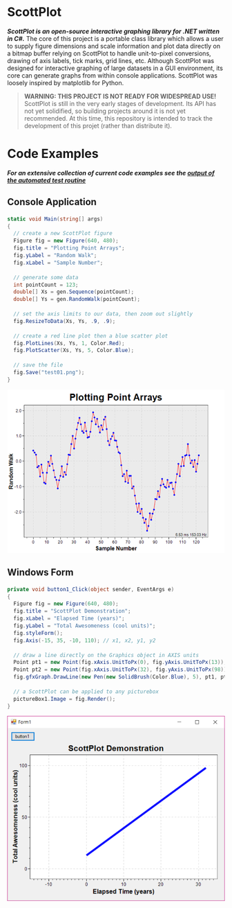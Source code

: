 # ScottPlot

***ScottPlot is an open-source interactive graphing library for .NET written in C#.*** The core of this project is a portable class library which allows a user to supply figure dimensions and scale information and plot data directly on a bitmap buffer relying on ScottPlot to handle unit-to-pixel conversions, drawing of axis labels, tick marks, grid lines, etc. Although ScottPlot was designed for interactive graphing of large datasets in a GUI environment, its core can generate graphs from within console applications. ScottPlot was loosely inspired by matplotlib for Python.

> **WARNING: THIS PROJECT IS NOT READY FOR WIDESPREAD USE!** ScottPlot is still in the very early stages of development. Its API has not yet solidified, so building projects around it is not yet recommended. At this time, this repository is intended to track the development of this projet (rather than distribute it).

# Code Examples
***For an extensive collection of current code examples see the [output of the automated test routine](/doc/testOutput)***

## Console Application
```C#
static void Main(string[] args)
{
  // create a new ScottPlot figure
  Figure fig = new Figure(640, 480);
  fig.title = "Plotting Point Arrays";
  fig.yLabel = "Random Walk";
  fig.xLabel = "Sample Number";

  // generate some data
  int pointCount = 123;
  double[] Xs = gen.Sequence(pointCount);
  double[] Ys = gen.RandomWalk(pointCount);
  
  // set the axis limits to our data, then zoom out slightly
  fig.ResizeToData(Xs, Ys, .9, .9);

  // create a red line plot then a blue scatter plot
  fig.PlotLines(Xs, Ys, 1, Color.Red);
  fig.PlotScatter(Xs, Ys, 5, Color.Blue);

  // save the file
  fig.Save("test01.png");
}
```

<img src="/doc/testOutput/test01.png" width="640">


## Windows Form
```C#
private void button1_Click(object sender, EventArgs e)
{
  Figure fig = new Figure(640, 480);
  fig.title = "ScottPlot Demonstration";
  fig.xLabel = "Elapsed Time (years)";
  fig.yLabel = "Total Awesomeness (cool units)";
  fig.styleForm();
  fig.Axis(-15, 35, -10, 110); // x1, x2, y1, y2

  // draw a line directly on the Graphics object in AXIS units
  Point pt1 = new Point(fig.xAxis.UnitToPx(0), fig.yAxis.UnitToPx(13));
  Point pt2 = new Point(fig.xAxis.UnitToPx(32), fig.yAxis.UnitToPx(98));
  fig.gfxGraph.DrawLine(new Pen(new SolidBrush(Color.Blue), 5), pt1, pt2

  // a ScottPlot can be applied to any picturebox
  pictureBox1.Image = fig.Render();
}
```

<img src="/doc/demo-gui.png" width="531">   




